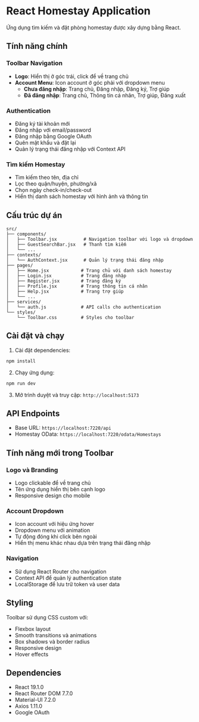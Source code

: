 # React Homestay Application

Ứng dụng tìm kiếm và đặt phòng homestay được xây dựng bằng React.

## Tính năng chính

### Toolbar Navigation
- **Logo**: Hiển thị ở góc trái, click để về trang chủ
- **Account Menu**: Icon account ở góc phải với dropdown menu
  - **Chưa đăng nhập**: Trang chủ, Đăng nhập, Đăng ký, Trợ giúp
  - **Đã đăng nhập**: Trang chủ, Thông tin cá nhân, Trợ giúp, Đăng xuất

### Authentication
- Đăng ký tài khoản mới
- Đăng nhập với email/password
- Đăng nhập bằng Google OAuth
- Quên mật khẩu và đặt lại
- Quản lý trạng thái đăng nhập với Context API

### Tìm kiếm Homestay
- Tìm kiếm theo tên, địa chỉ
- Lọc theo quận/huyện, phường/xã
- Chọn ngày check-in/check-out
- Hiển thị danh sách homestay với hình ảnh và thông tin

## Cấu trúc dự án

```
src/
├── components/
│   ├── Toolbar.jsx          # Navigation toolbar với logo và dropdown
│   ├── GuestSearchBar.jsx   # Thanh tìm kiếm
│   └── ...
├── contexts/
│   └── AuthContext.jsx      # Quản lý trạng thái đăng nhập
├── pages/
│   ├── Home.jsx            # Trang chủ với danh sách homestay
│   ├── Login.jsx           # Trang đăng nhập
│   ├── Register.jsx        # Trang đăng ký
│   ├── Profile.jsx         # Trang thông tin cá nhân
│   ├── Help.jsx            # Trang trợ giúp
│   └── ...
├── services/
│   └── auth.js             # API calls cho authentication
└── styles/
    └── Toolbar.css         # Styles cho toolbar
```

## Cài đặt và chạy

1. Cài đặt dependencies:
```bash
npm install
```

2. Chạy ứng dụng:
```bash
npm run dev
```

3. Mở trình duyệt và truy cập: `http://localhost:5173`

## API Endpoints

- Base URL: `https://localhost:7220/api`
- Homestay OData: `https://localhost:7220/odata/Homestays`

## Tính năng mới trong Toolbar

### Logo và Branding
- Logo clickable để về trang chủ
- Tên ứng dụng hiển thị bên cạnh logo
- Responsive design cho mobile

### Account Dropdown
- Icon account với hiệu ứng hover
- Dropdown menu với animation
- Tự động đóng khi click bên ngoài
- Hiển thị menu khác nhau dựa trên trạng thái đăng nhập

### Navigation
- Sử dụng React Router cho navigation
- Context API để quản lý authentication state
- LocalStorage để lưu trữ token và user data

## Styling

Toolbar sử dụng CSS custom với:
- Flexbox layout
- Smooth transitions và animations
- Box shadows và border radius
- Responsive design
- Hover effects

## Dependencies

- React 19.1.0
- React Router DOM 7.7.0
- Material-UI 7.2.0
- Axios 1.11.0
- Google OAuth
